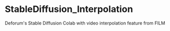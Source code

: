 # StableDiffusion_Interpolation
Deforum's Stable Diffusion Colab with video interpolation feature from FILM
